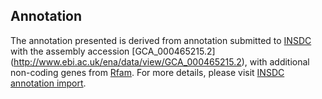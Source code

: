 
Annotation
----------

The annotation presented is derived from annotation submitted to
[INSDC](http://www.insdc.org) with the assembly accession [GCA\_000465215.2]
(http://www.ebi.ac.uk/ena/data/view/GCA_000465215.2),
with additional non-coding genes from
[Rfam](http://rfam.xfam.org/). For more details, please visit [INSDC
annotation import](http://ensemblgenomes.org/info/data/insdc_annotation).
